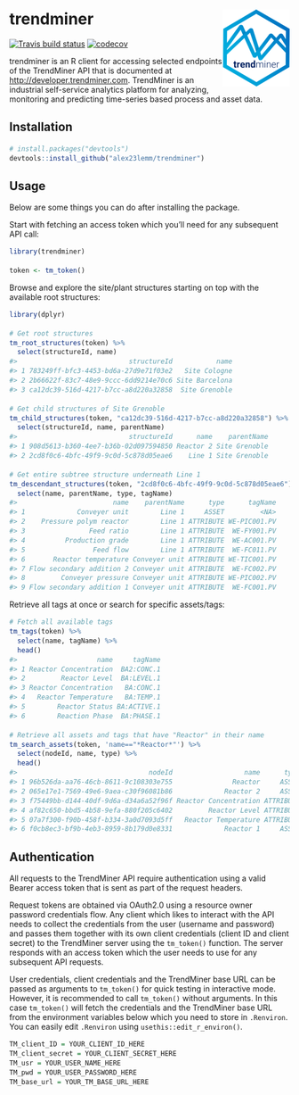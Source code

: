 
<!-- README.md is generated from README.Rmd. Please edit that file -->

# trendminer <img src='man/figures/logo.png' align="right" height="138" />

<!-- badges: start -->

[![Travis build
status](https://travis-ci.com/alex23lemm/trendminer.svg?branch=master)](https://travis-ci.com/alex23lemm/trendminer)
[![codecov](https://codecov.io/gh/alex23lemm/trendminer/branch/master/graph/badge.svg)](https://codecov.io/gh/alex23lemm/trendminer)
<!-- badges: end -->

trendminer is an R client for accessing selected endpoints of the
TrendMiner API that is documented at <http://developer.trendminer.com>.
TrendMiner is an industrial self-service analytics platform for
analyzing, monitoring and predicting time-series based process and asset
data.

## Installation

``` r
# install.packages("devtools")
devtools::install_github("alex23lemm/trendminer")
```

## Usage

Below are some things you can do after installing the package.

Start with fetching an access token which you’ll need for any subsequent
API call:

``` r
library(trendminer)

token <- tm_token()
```

Browse and explore the site/plant structures starting on top with the
available root structures:

``` r
library(dplyr)

# Get root structures
tm_root_structures(token) %>% 
  select(structureId, name)
#>                            structureId           name
#> 1 783249ff-bfc3-4453-bd6a-27d9e71f03e2   Site Cologne
#> 2 2b66622f-83c7-48e9-9ccc-6dd9214e70c6 Site Barcelona
#> 3 ca12dc39-516d-4217-b7cc-a8d220a32858  Site Grenoble

# Get child structures of Site Grenoble
tm_child_structures(token, "ca12dc39-516d-4217-b7cc-a8d220a32858") %>% 
  select(structureId, name, parentName)
#>                            structureId      name    parentName
#> 1 908d5613-b360-4ee7-b36b-02d097594850 Reactor 2 Site Grenoble
#> 2 2cd8f0c6-4bfc-49f9-9c0d-5c878d05eae6    Line 1 Site Grenoble

# Get entire subtree structure underneath Line 1
tm_descendant_structures(token, "2cd8f0c6-4bfc-49f9-9c0d-5c878d05eae6") %>% 
  select(name, parentName, type, tagName)
#>                        name    parentName      type      tagName
#> 1             Conveyer unit        Line 1     ASSET         <NA>
#> 2    Pressure polym reactor        Line 1 ATTRIBUTE WE-PIC001.PV
#> 3                Feed ratio        Line 1 ATTRIBUTE  WE-FY001.PV
#> 4          Production grade        Line 1 ATTRIBUTE  WE-AC001.PV
#> 5                 Feed flow        Line 1 ATTRIBUTE  WE-FC011.PV
#> 6       Reactor temperature Conveyer unit ATTRIBUTE WE-TIC001.PV
#> 7 Flow secondary addition 2 Conveyer unit ATTRIBUTE  WE-FC002.PV
#> 8         Conveyer pressure Conveyer unit ATTRIBUTE WE-PIC002.PV
#> 9 Flow secondary addition 1 Conveyer unit ATTRIBUTE  WE-FC001.PV
```

Retrieve all tags at once or search for specific assets/tags:

``` r
# Fetch all available tags
tm_tags(token) %>% 
  select(name, tagName) %>%
  head()
#>                    name     tagName
#> 1 Reactor Concentration  BA2:CONC.1
#> 2         Reactor Level  BA:LEVEL.1
#> 3 Reactor Concentration   BA:CONC.1
#> 4   Reactor Temperature   BA:TEMP.1
#> 5        Reactor Status BA:ACTIVE.1
#> 6        Reaction Phase  BA:PHASE.1

# Retrieve all assets and tags that have "Reactor" in their name
tm_search_assets(token, 'name=="*Reactor*"') %>%
  select(nodeId, name, type) %>%
  head()
#>                                 nodeId                  name      type
#> 1 96b526da-aa76-46cb-8611-9c108303e755               Reactor     ASSET
#> 2 065e17e1-7569-49e6-9aea-c30f96081b86             Reactor 2     ASSET
#> 3 f75449bb-d144-40df-9d6a-d34a6a52f96f Reactor Concentration ATTRIBUTE
#> 4 af82c650-bbd5-4b58-9efa-880f205c6402         Reactor Level ATTRIBUTE
#> 5 07a7f300-f90b-458f-b334-3a0d7093d5ff   Reactor Temperature ATTRIBUTE
#> 6 f0cb8ec3-bf9b-4eb3-8959-8b179d0e8331             Reactor 1     ASSET
```

## Authentication

All requests to the TrendMiner API require authentication using a valid
Bearer access token that is sent as part of the request headers.

Request tokens are obtained via OAuth2.0 using a resource owner password
credentials flow. Any client which likes to interact with the API needs
to collect the credentials from the user (username and password) and
passes them together with its own client credentials (client ID and
client secret) to the TrendMiner server using the `tm_token()` function.
The server responds with an access token which the user needs to use for
any subsequent API requests.

User credentials, client credentials and the TrendMiner base URL can be
passed as arguments to `tm_token()` for quick testing in interactive
mode. However, it is recommended to call `tm_token()` without arguments.
In this case `tm_token()` will fetch the credentials and the TrendMiner
base URL from the environment variables below which you need to store in
`.Renviron`. You can easily edit `.Renviron` using
`usethis::edit_r_environ()`.

``` r
TM_client_ID = YOUR_CLIENT_ID_HERE
TM_client_secret = YOUR_CLIENT_SECRET_HERE
TM_usr = YOUR_USER_NAME_HERE
TM_pwd = YOUR_USER_PASSWORD_HERE
TM_base_url = YOUR_TM_BASE_URL_HERE
```
